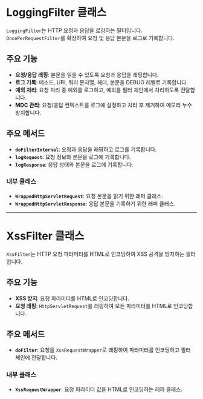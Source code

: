 # LoggingFilter 클래스

`LoggingFilter`는 HTTP 요청과 응답을 로깅하는 필터입니다. `OncePerRequestFilter`를 확장하여 요청 및 응답 본문을 로그로 기록합니다.

## 주요 기능

- **요청/응답 래핑**: 본문을 읽을 수 있도록 요청과 응답을 래핑합니다.
- **로그 기록**: 메소드, URI, 쿼리 문자열, 헤더, 본문을 DEBUG 레벨로 기록합니다.
- **예외 처리**: 요청 처리 중 예외를 로그하고, 예외를 필터 체인에서 처리하도록 전달합니다.
- **MDC 관리**: 요청/응답 컨텍스트를 로그에 설정하고 처리 후 제거하여 메모리 누수 방지합니다.

## 주요 메서드

- **`doFilterInternal`**: 요청과 응답을 래핑하고 로그를 기록합니다.
- **`logRequest`**: 요청 정보와 본문을 로그에 기록합니다.
- **`logResponse`**: 응답 상태와 본문을 로그에 기록합니다.

### 내부 클래스

- **`WrappedHttpServletRequest`**: 요청 본문을 읽기 위한 래퍼 클래스.
- **`WrappedHttpServletResponse`**: 응답 본문을 기록하기 위한 래퍼 클래스.

---

# XssFilter 클래스

`XssFilter`는 HTTP 요청 파라미터를 HTML로 인코딩하여 XSS 공격을 방지하는 필터입니다.

## 주요 기능

- **XSS 방지**: 요청 파라미터를 HTML로 인코딩합니다.
- **요청 래핑**: `HttpServletRequest`를 래핑하여 모든 파라미터를 HTML로 인코딩합니다.

## 주요 메서드

- **`doFilter`**: 요청을 `XssRequestWrapper`로 래핑하여 파라미터를 인코딩하고 필터 체인에 전달합니다.

### 내부 클래스

- **`XssRequestWrapper`**: 요청 파라미터 값을 HTML로 인코딩하는 래퍼 클래스.
